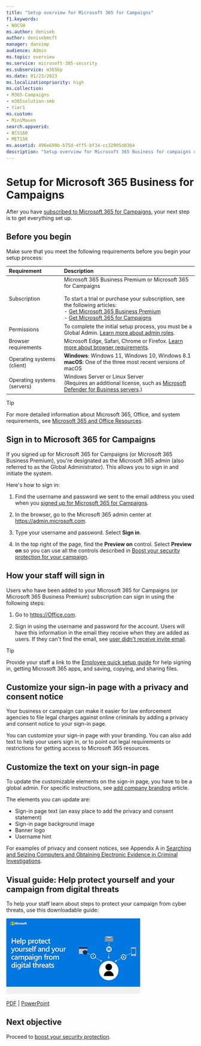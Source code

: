 ```yaml
---
title: "Setup overview for Microsoft 365 for Campaigns"
f1.keywords:
- NOCSH
ms.author: deniseb
author: denisebmsft
manager: dansimp
audience: Admin
ms.topic: overview
ms.service: microsoft-365-security
ms.subservice: m365bp
ms.date: 01/23/2023
ms.localizationpriority: high
ms.collection: 
- M365-Campaigns
- m365solution-smb
- tier1
ms.custom:
- MiniMaven
search.appverid:
- BCS160
- MET150
ms.assetid: 496e690b-b75d-4ff5-bf34-cc32905d0364
description: "Setup overview for Microsoft 365 Business for campaigns or other businesses"
---
```


# Setup for Microsoft 365 Business for Campaigns

After you have [subscribed to Microsoft 365 for Campaigns](get-microsoft-365-campaigns.md), your next step is to get everything set up.

## Before you begin

Make sure that you meet the following requirements before you begin your setup process:

| Requirement | Description |
|:---|:---|
| Subscription | Microsoft 365 Business Premium or Microsoft 365 for Campaigns <br/><br/> To start a trial or purchase your subscription, see the following articles: <br/>- [Get Microsoft 365 Business Premium](get-microsoft-365-business-premium.md)<br/>- [Get Microsoft 365 for Campaigns](get-microsoft-365-campaigns.md) |
| Permissions  | To complete the initial setup process, you must be a Global Admin. [Learn more about admin roles](../admin/add-users/about-admin-roles.md). |
| Browser requirements | Microsoft Edge, Safari, Chrome or Firefox. [Learn more about browser requirements](https://www.microsoft.com/microsoft-365/microsoft-365-and-office-resources#coreui-heading-uyetipy).  |
| Operating systems (client) | **Windows**:  Windows 11, Windows 10, Windows 8.1<br/>**macOS**: One of the three most recent versions of macOS 
| Operating systems (servers) | Windows Server or Linux Server <br/>(Requires an additional license, such as [Microsoft Defender for Business servers](../security/defender-business/get-defender-business-servers.md).)  |

> [!TIP]
> For more detailed information about Microsoft 365, Office, and system requirements, see [Microsoft 365 and Office Resources](https://www.microsoft.com/microsoft-365/microsoft-365-and-office-resources).

## Sign in to Microsoft 365 for Campaigns

If you signed up for Microsoft 365 for Campaigns (or Microsoft 365 Business Premium), you're designated as the Microsoft 365 admin (also referred to as the Global Administrator). This allows you to sign in and initiate the system.

Here's how to sign in:

1. Find the username and password we sent to the email address you used when you [signed up for Microsoft 365 for Campaigns](m365-campaigns-sign-up.md).

2. In the browser, go to the Microsoft 365 admin center at <a href="https://go.microsoft.com/fwlink/p/?linkid=837890" target="_blank"><https://admin.microsoft.com></a>.

3. Type your username and password. Select **Sign in**.

4. In the top right of the page, find the **Preview on** control. Select **Preview on** so you can use all the controls described in [Boost your security protection for your campaign](m365bp-security-overview.md).

## How your staff will sign in

Users who have been added to your Microsoft 365 for Campaigns (or Microsoft 365 Business Premium) subscription can sign in using the following steps:

1. Go to <a href="https://office.com" target="_blank"><https://Office.com></a>.

2. Sign in using the username and password for the account. Users will have this information in the email they receive when they are added as users. If they can't find the email, see [user didn't receive invite email](../admin/simplified-signup/admin-invite-business-standard.md#i-shared-an-email-invite-but-the-user-didnt-receive-the-email).

> [!TIP]
> Provide your staff a link to the [Employee quick setup guide](../admin/setup/employee-quick-setup.md) for help signing in, getting Microsoft 365 apps, and saving, copying, and sharing files.

## Customize your sign-in page with a privacy and consent notice

Your business or campaign can make it easier for law enforcement agencies to file legal charges against online criminals by adding a privacy and consent notice to your sign-in page.

You can customize your sign-in page with your branding. You can also add text to help your users sign in, or to point out legal requirements or restrictions for getting access to Microsoft 365 resources.

## Customize the text on your sign-in page

To update the customizable elements on the sign-in page, you have to be a global admin. For specific instructions, see [add company branding](/azure/active-directory/fundamentals/customize-branding) article.

The elements you can update are:

- Sign-in page text (an easy place to add the privacy and consent statement)
- Sign-in page background image
- Banner logo
- Username hint

For examples of privacy and consent notices, see Appendix A in [Searching and Seizing Computers and Obtaining Electronic Evidence in Criminal Investigations](https://www.justice.gov/sites/default/files/criminal-ccips/legacy/2015/01/14/ssmanual2009.pdf).

## Visual guide: Help protect yourself and your campaign from digital threats

To help your staff learn about steps to protect your campaign from cyber threats, use this downloadable guide:

[![Image for secure your help protect your campaign info graphic.](../media/M365-Campaigns-WhatCanUsersDoToSecure-358x201.png)](https://download.microsoft.com/download/f/c/5/fc58bc0c-773a-4ac8-a232-6f986f61ef58/M365CampaignsWhatCanUsersDoToSecure.pdf)

[PDF](https://download.microsoft.com/download/f/c/5/fc58bc0c-773a-4ac8-a232-6f986f61ef58/M365CampaignsWhatCanUsersDoToSecure.pdf) | [PowerPoint](https://download.microsoft.com/download/f/c/5/fc58bc0c-773a-4ac8-a232-6f986f61ef58/M365CampaignsWhatCanUsersDoToSecure.pptx)

## Next objective

Proceed to [boost your security protection](m365bp-security-overview.md).
